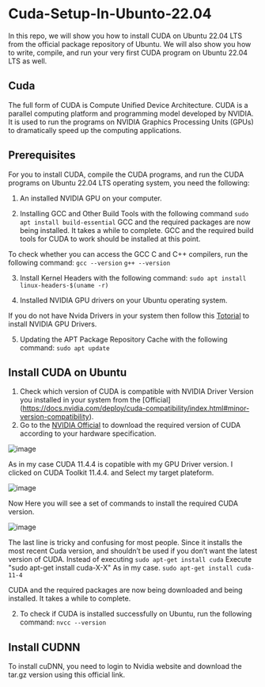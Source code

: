 # Cuda-Setup-In-Ubunto-22.04
In this repo, we will show you how to install CUDA on Ubuntu 22.04 LTS from the official package repository of Ubuntu. We will also show you how to write, compile, and run your very first CUDA program on Ubuntu 22.04 LTS as well.
## Cuda
The full form of CUDA is Compute Unified Device Architecture. CUDA is a parallel computing platform and programming model developed by NVIDIA. It is used to run the programs on NVIDIA Graphics Processing Units (GPUs) to dramatically speed up the computing applications.

## Prerequisites
For you to install CUDA, compile the CUDA programs, and run the CUDA programs on Ubuntu 22.04 LTS operating system, you need the following:
1. An installed NVIDIA GPU on your computer.

2. Installing GCC and Other Build Tools with the following command 
```sudo apt install build-essential```
GCC and the required packages are now being installed. It takes a while to complete. GCC and the required build tools for CUDA to work should be installed at this point.

To check whether you can access the GCC C and C++ compilers, run the following command:
```gcc --version```
```g++ --version```

3. Install Kernel Headers with the following command:
```sudo apt install linux-headers-$(uname -r)```

4. Installed NVIDIA GPU drivers on your Ubuntu operating system.

If you do not have Nvida Drivers in your system then follow this [Totorial](https://github.com/Mr-MeerMoazzam/Cuda-Setup-In-Ubunto-22.04/tree/main/Install%20Nvidia%20Drivers%20on%20Ubunto) to install NVIDIA GPU Drivers.

5. Updating the APT Package Repository Cache with the following command:
```sudo apt update```

## Install CUDA on Ubuntu
1. Check which version of CUDA is compatible with NVIDIA Driver Version you installed in your system from the [Official] (https://docs.nvidia.com/deploy/cuda-compatibility/index.html#minor-version-compatibility).
2. Go to the [NVIDIA Official](https://developer.nvidia.com/cuda-toolkit-archive) to download the required version of CUDA according to your hardware specification.

![image](https://github.com/Mr-MeerMoazzam/Cuda-Setup-In-Ubunto-22.04/assets/98279854/ce0e301f-7c7d-458e-ae79-270c29942c40)

As in my case CUDA 11.4.4 is copatible with my GPU Driver version. I clicked on CUDA Toolkit 11.4.4. and Select my target plateform.

![image](https://github.com/Mr-MeerMoazzam/Cuda-Setup-In-Ubunto-22.04/assets/98279854/c0be8b1b-3b21-4b95-acf4-ebcdb05b0540)

Now Here you will see a set of commands to install the required CUDA version.

![image](https://github.com/Mr-MeerMoazzam/Cuda-Setup-In-Ubunto-22.04/assets/98279854/efce24d4-82b1-47fb-b9d3-a7e5201944bc)


The last line is tricky and confusing for most people. Since it installs the most recent Cuda version, and shouldn’t be used if you don’t want the latest version of CUDA. Instead of executing 
```sudo apt-get install cuda``` 
Execute "sudo apt-get install cuda-X-X" As in my case.
```sudo apt-get install cuda-11-4``` 

CUDA and the required packages are now being downloaded and being installed. It takes a while to complete.

2. To check if CUDA is installed successfully on Ubuntu, run the following command:
```nvcc --version```

## Install CUDNN
To install cuDNN, you need to login to Nvidia website and download the tar.gz version using this official link.
